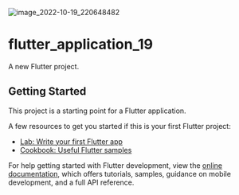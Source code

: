 ![image_2022-10-19_220648482](https://user-images.githubusercontent.com/111181152/196751711-2fdef312-15dc-4118-b79c-c89d41459447.png)

# flutter_application_19

A new Flutter project.

## Getting Started

This project is a starting point for a Flutter application.

A few resources to get you started if this is your first Flutter project:

- [Lab: Write your first Flutter app](https://docs.flutter.dev/get-started/codelab)
- [Cookbook: Useful Flutter samples](https://docs.flutter.dev/cookbook)

For help getting started with Flutter development, view the
[online documentation](https://docs.flutter.dev/), which offers tutorials,
samples, guidance on mobile development, and a full API reference.
